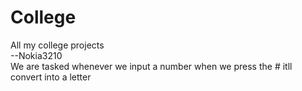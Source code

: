 # College
All my college projects  
--Nokia3210   
We are tasked whenever we input a number when we press the # itll convert into a letter
